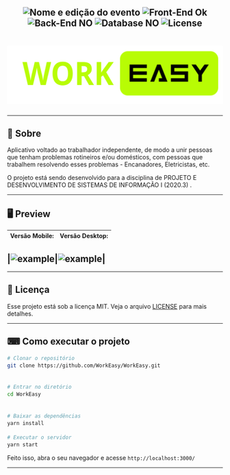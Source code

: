 <h2 align="center">
  <img src="https://img.shields.io/badge/Next%20Level%20Week-%232-blueblack?style=for-the-badge" alt="Nome e edição do evento" />

  <img src="https://img.shields.io/badge/Front End%3F-ok-blueblack?style=for-the-badge" alt="Front-End Ok" />

  <img src="https://img.shields.io/badge/Back End%3F-NO-blueblack?style=for-the-badge" alt="Back-End NO" />

  <img src="https://img.shields.io/badge/Database%3F-NO-blueblack?style=for-the-badge" alt="Database NO" />

  <img src="https://img.shields.io/github/license/matheusfelipeog/proffy?color=blueviolet&style=for-the-badge" alt="License" />
</h2>

<h1 align="center">
  <img src="https://github.com/WorkEasy/WorkEasy/blob/master/web/src/assets/images/logo.svg" alt="Logo da WorkEasy" />
</h1>


---


## 📖 Sobre 


Aplicativo voltado ao trabalhador independente, de modo a unir pessoas que tenham problemas rotineiros e/ou domésticos, com pessoas que trabalhem resolvendo esses problemas - Encanadores, Eletricistas, etc. 

O projeto está sendo desenvolvido para a disciplina de PROJETO E DESENVOLVIMENTO DE SISTEMAS DE INFORMAÇÃO I (2020.3) .

---

## 🖥 Preview 


| Versão Mobile: |Versão Desktop: |
|----------|----------|

## |![example](https://)|![example](https://u.png)|

--- 

## :memo: Licença

Esse projeto está sob a licença MIT. Veja o arquivo [LICENSE](https://github.com/WorkEasy/WorkEasy/blob/master/LICENSE) para mais detalhes.

---


 ## ⌨ Como executar o projeto

```bash
# Clonar o repositório
git clone https://github.com/WorkEasy/WorkEasy.git


# Entrar no diretório
cd WorkEasy


# Baixar as dependências
yarn install

# Executar o servidor
yarn start
```

Feito isso, abra o seu navegador e acesse `http://localhost:3000/`

---
